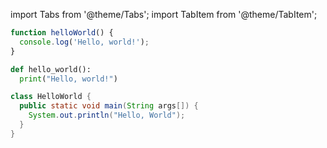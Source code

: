 import Tabs from '@theme/Tabs';
import TabItem from '@theme/TabItem';

<Tabs>
  <TabItem value="js" label="JavaScript">

  ```js
  function helloWorld() {
    console.log('Hello, world!');
  }
  ```

  </TabItem>
  <TabItem value="py" label="Python">
  
  ```py
  def hello_world():
    print("Hello, world!")
  ```
  
  </TabItem>
  <TabItem value="java" label="Java">
  
  ```java
  class HelloWorld {
    public static void main(String args[]) {
      System.out.println("Hello, World");
    }
  }
  ```
  
  </TabItem>
</Tabs>

